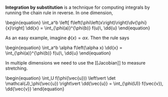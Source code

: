 **Integration by substitution** is a technique for computing integrals by running the chain rule in reverse. In one dimension,

\begin{equation}
\int_a^b \left[ f\left(\phi\left(x\right)\right)\dv{\phi}{x}\right] \dd{x} = \int_{\phi(a)}^{\phi(b)} f(u)\\, \dd{u}
\end{equation}

As an easy example, imagine $\phi(x) = \alpha x$. Then the rule says

\begin{equation}
\int_a^b \alpha f\left(\alpha x) \dd{x} = \int_{\phi(a)}^{\phi(b)} f(u)\\, \dd{u}
\end{equation}


In multiple dimensions we need to use the [[Jacobian]] to measure stretching.

\begin{equation}
\int_U f(\phi(\vec{u})) \left\vert \det \mathcal{J}_\phi(\vec{u}) \right\vert \dd{\vec{u}} = \int\_{\phi(U)} f(\vec{v})\, \dd{\vec{v}}
\end{equation}